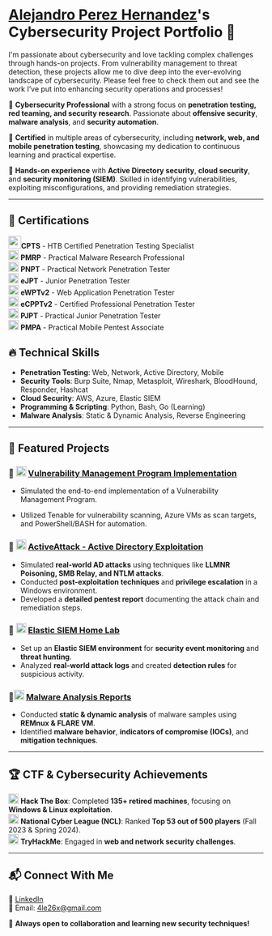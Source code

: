 # <a href="https://www.linkedin.com/in/alejandro-perez-hernandez-28158a120/">Alejandro Perez Hernandez</a>'s Cybersecurity Project Portfolio 🔐

I'm passionate about cybersecurity and love tackling complex challenges through hands-on projects. From vulnerability management to threat detection, these projects allow me to dive deep into the ever-evolving landscape of cybersecurity. Please feel free to check them out and see the work I’ve put into enhancing security operations and processes!

🔹 **Cybersecurity Professional** with a strong focus on **penetration testing, red teaming, and security research**. Passionate about **offensive security**, **malware analysis**, and **security automation**.

🔹 **Certified** in multiple areas of cybersecurity, including **network, web, and mobile penetration testing**, showcasing my dedication to continuous learning and practical expertise.

🔹 **Hands-on experience** with **Active Directory security**, **cloud security**, and **security monitoring (SIEM)**. Skilled in identifying vulnerabilities, exploiting misconfigurations, and providing remediation strategies.

---

## 📜 Certifications

<img src="https://images.credly.com/images/e63aa507-b974-4e67-bae6-1e425f6e2a99/image.png" width="25">**CPTS** - HTB Certified Penetration Testing Specialist 
<br>
<img src="https://certifications.tcm-sec.com/wp-content/uploads/2024/11/PMRP.webp" width="20"> **PMRP** - Practical Malware Research Professional  
<img src="https://certifications.tcm-sec.com/wp-content/uploads/2024/08/PNPT.webp" width="20"> **PNPT** - Practical Network Penetration Tester  
<img src="https://checkout.ine.com/img/ejpt-badge.766f036b.png" width="20"> **eJPT** - Junior Penetration Tester  
<img src="https://security.ine.com/wp-content/uploads/2023/08/eWPT.png" width="20"> **eWPTv2** - Web Application Penetration Tester  
<img src="https://camo.githubusercontent.com/29003a7fc837ef2e72ffd62c5936bdbb7ba6447c61d6a9d98aba0ed6356e19ee/68747470733a2f2f6173736574732e63657274732d73747564792e636f6d2f6c6f676f732f65435050542e706e67" width="20"> **eCPPTv2** - Certified Professional Penetration Tester  
<img src="https://certifications.tcm-sec.com/wp-content/uploads/2024/08/PJPT-1.webp" width="20"> **PJPT** - Practical Junior Penetration Tester  
<img src="https://certifications.tcm-sec.com/wp-content/uploads/2024/11/PMPA.webp" width="20"> **PMPA** - Practical Mobile Pentest Associate 





## 🔥 Technical Skills
- **Penetration Testing**: Web, Network, Active Directory, Mobile
- **Security Tools**: Burp Suite, Nmap, Metasploit, Wireshark, BloodHound, Responder, Hashcat
- **Cloud Security**: AWS, Azure, Elastic SIEM
- **Programming & Scripting**: Python, Bash, Go (Learning)
- **Malware Analysis**: Static & Dynamic Analysis, Reverse Engineering

---

## 📂 Featured Projects

### 🔹 <img src="https://cdn-icons-png.flaticon.com/512/12140/12140367.png" width="20"> [Vulnerability Management Program Implementation](https://github.com/4le26x/Vulnerability-Management-Program/tree/main?tab=readme-ov-file)
- Simulated the end-to-end implementation of a Vulnerability Management Program.

- Utilized Tenable for vulnerability scanning, Azure VMs as scan targets, and PowerShell/BASH for automation.

### 🔹 <img src="https://static-00.iconduck.com/assets.00/azure-active-directory-aad-icon-1951x2048-2rv1xjcr.png" width="20"> [ActiveAttack - Active Directory Exploitation](https://alejandros-organization-8.gitbook.io/active/school-final-project)
- Simulated **real-world AD attacks** using techniques like **LLMNR Poisoning, SMB Relay, and NTLM attacks**.
- Conducted **post-exploitation techniques** and **privilege escalation** in a Windows environment.
- Developed a **detailed pentest report** documenting the attack chain and remediation steps.

### 🔹  <img src="https://camo.githubusercontent.com/6625f49cb63c295bf329b427d22b753ca70fef79858d43fd3cda0241a5f3e0ba/68747470733a2f2f7777772e656c61737469632e636f2f7374617469632d7265732f696d616765732f656c61737469632d6c6f676f2d3230302e706e67" width="20"> [Elastic SIEM Home Lab](https://alejandros-organization-8.gitbook.io/active/untitled)
- Set up an **Elastic SIEM environment** for **security event monitoring** and **threat hunting**.
- Analyzed **real-world attack logs** and created **detection rules** for suspicious activity.

### 🔹<img src="https://cdn-icons-png.flaticon.com/512/3696/3696410.png" width="20"> [Malware Analysis Reports](https://alejandros-organization-8.gitbook.io/active/malware-analysis)
- Conducted **static & dynamic analysis** of malware samples using **REMnux & FLARE VM**.
- Identified **malware behavior**, **indicators of compromise (IOCs)**, and **mitigation techniques**.

---

## 🏆 CTF & Cybersecurity Achievements
<img src="https://static-00.iconduck.com/assets.00/hack-the-box-icon-2048x2048-vce7bnzq.png" width="20"> **Hack The Box**: Completed **135+ retired machines**, focusing on **Windows & Linux exploitation**.
<br>
<img src="https://www.competitionsciences.org/wp-content/uploads/2020/01/National-Cyber-League-Logo.png" width="20"> **National Cyber League (NCL)**: Ranked **Top 53 out of 500 players** (Fall 2023 & Spring 2024).
<br>
<img src="https://i.imgur.com/3HnCZjv.png" width="20"> **TryHackMe**: Engaged in **web and network security challenges**.
<br>

---

## 📬 Connect With Me
💼 [LinkedIn](https://www.linkedin.com/in/alejandro-perez-hernandez-28158a120/)  
📧 Email: 4le26x@gmail.com


🚀 **Always open to collaboration and learning new security techniques!**
